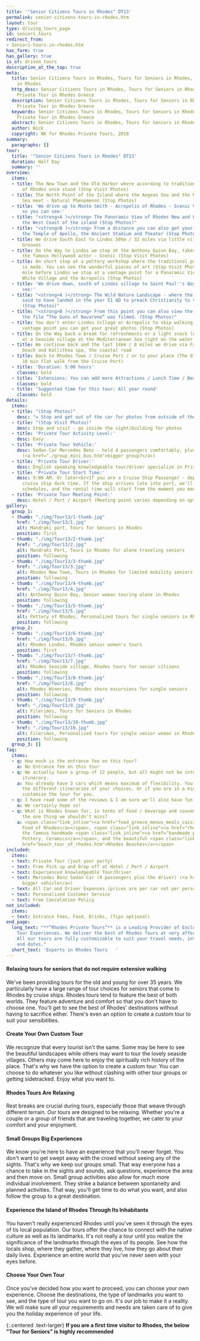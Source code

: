 ```yaml
---
title: '"Senior Citizens Tours in Rhodes" DT13'
permalink: senior-citizens-tours-in-rhodes.htm
layout: tour
type: driving_tours_page
id: seniors_tours
redirect_from:
- Seniors-tours-in-rhodes.htm
has_form: true
has_gallery: true
is_of: driven_tours
description_at_the_top: true
meta:
  title: Senior Citizens Tours in Rhodes, Tours for Seniors in Rhodes, Seniors Tour
    in Rhodes
  http_desc: Senior Citizens Tours in Rhodes, Tours for Seniors in Rhodes,  Seniors
    Private Tour in Rhodes Greece
  description: Senior Citizens Tours in Rhodes, Tours for Seniors in Rhodes, Seniors
    Private Tour in Rhodes Greece
  keywords: Senior Citizens Tours in Rhodes, Tours for Seniors in Rhodes,  Seniors
    Private Tour in Rhodes Greece
  abstract: Senior Citizens Tours in Rhodes, Tours for Seniors in Rhodes
  author: Nick
  copyright: NK for Rhodes Private Tours, 2018
summary:
  paragraphs: []
tour:
  title: '"Senior Citizens Tours in Rhodes" DT13'
  duration: Half Day
  summary: ''
overview:
  items:
  - title: The New Town and the Old Harbor where according to tradition the Colossus
      of Rhodes once stood (Stop Visit Photos)
  - title: The North Point of the Island where the Aegean Sea and the Mediterranean
      Sea meet - Natural Phenomenon (Stop Photos)
  - title: 'We drive up to Monte Smith - Acropolis of Rhodes - Scenic Vantage Point
      so you can see:'
  - title: "<strong>A )</strong> The Panoramic View of Rhodes New and Old Town and
      the West Coast of the island (Stop Photos)"
  - title: "<strong>B )</strong> From a distance you can also get your pictures of
      the Temple of Apollo, the Ancient Stadium and Theater (Stop Photos)"
  - title: We drive South East to Lindos 50km / 32 miles via little villages and Olive
      Grooves
  - title: On the Way to Lindos we stop at the Anthony Quinn Bay, takes its name from
      the famous Hollywood actor - Scenic (Stop Visit Photos)
  - title: An short stop at a pottery workshop where the traditional pottery of Rhodes
      is made. You can see the wonderful pieces of art (Stop Visit Photos)<br>One
      mile before Lindos we stop at a vantage point for a Panoramic View of Lindos
      White Village and the Acropolis (Stop Photos)
  - title: 'We drive down, south of Lindos village to Saint Paul''s Bay - so you can
      see:'
  - title: "<strong>A )</strong> The Wild Nature Landscape - where the apostle is
      said to have landed in the year 51 AD to preach Christianity to the Rhodians
      (Stop Photos)"
  - title: "<strong>B )</strong> From this point you can also view the cave where
      the film “The Guns of Navarone” was filmed. (Stop Photos)"
  - title: You don't enter Lindos Village or Acropolis to skip walking. From a closer
      vantage point you can get your great photos (Stop Photos)
  - title: On the Way back a break for refreshments or a light snack (not normal lunch)
      at a Seaside village at the Mediterranean Sea right on the water’s edge - scenic
  - title: We continue back and the last 14km / 8 miles we drive via Faliraki beautiful
      beach and Kallithea spa, the coastal road
  - title: Back to Rhodes Town / Cruise Port / or to your place (The Old Town is a
      10 min flat walk from the Cruise Port)
  - title: 'Duration: 5:00 hours'
    classes: bold
  - title: 'Extensions: You can add more Attractions / Lunch Time / Beach Time'
    classes: bold
  - title: 'Suggested time for this tour: All year round'
    classes: bold
details:
  items:
  - title: "(Stop Photos)"
    desc: "= Stop and get out of the car for photos from outside of the Sight/building"
  - title: "(Stop Visit Photos)"
    desc: Stop and visit - go inside the sight/building for photos
  - title: 'Private Tour Activity Level:'
    desc: Easy
  - title: 'Private Tour Vehicle:'
    desc: Sedan Car Mercedes Benz - hold 4 passengers comfortably, plus the driver
      (<a href="./group_mini_bus.htm">bigger group?</a>)
  - title: 'Private Tour Driver:'
    desc: English speaking knowledgeable tour/driver specialize in Private Tours
  - title: 'Private Tour Start Time:'
    desc: 9:00 AM. Or later<br>If you are a Cruise Ship Passenger - depend on your
      cruise ship dock time. If the ship arrives late into port, we'll adjust our
      schedules, and the rental time will start from the moment you meet your tour/driver
  - title: 'Private Tour Meeting Point:'
    desc: Hotel / Port / Airport (Meeting point varies depending on option booked)
gallery:
  group_1:
  - thumb: "./img/Tour13/1-thumb.jpg"
    href: "./img/Tour13/1.jpg"
    alt: Mandraki port, Tours for Seniors in Rhodes
    position: first
  - thumb: "./img/Tour13/2-thumb.jpg"
    href: "./img/Tour13/2.jpg"
    alt: Mandraki Port, Tours in Rhodes for alone traveling seniors
    position: following
  - thumb: "./img/Tour13/3-thumb.jpg"
    href: "./img/Tour13/3.jpg"
    alt: Rhodes New Town, Tours in Rhodes for limited mobility seniors
    position: following
  - thumb: "./img/Tour13/4-thumb.jpg"
    href: "./img/Tour13/4.jpg"
    alt: Anthonny Quinn Bay, Senior woman touring alone in Rhodes
    position: following
  - thumb: "./img/Tour13/5-thumb.jpg"
    href: "./img/Tour13/5.jpg"
    alt: Pottery of Rhodes, Personalized tours for single seniors in Rhodes
    position: following
  group_2:
  - thumb: "./img/Tour13/6-thumb.jpg"
    href: "./img/Tour13/6.jpg"
    alt: Rhodes Lindos, Rhodes senior women's tours
    position: first
  - thumb: "./img/Tour13/7-thumb.jpg"
    href: "./img/Tour13/7.jpg"
    alt: Rhodes Seaside village, Rhodes tours for senior citizens
    position: following
  - thumb: "./img/Tour13/8-thumb.jpg"
    href: "./img/Tour13/8.jpg"
    alt: Rhodes Wineries, Rhodes shore excursions for single seniors
    position: following
  - thumb: "./img/Tour13/9-thumb.jpg"
    href: "./img/Tour13/9.jpg"
    alt: Filerimos, Tours for Seniors in Rhodes
    position: following
  - thumb: "./img/Tour13/10-thumb.jpg"
    href: "./img/Tour13/10.jpg"
    alt: Filerimos, Personalized tours for single senior woman in Rhodes
    position: following
  group_3: []
faq:
  items:
  - q: How much is the entrance fee on this tour?
    a: No Entrance fee on this tour
  - q: We actually have a group of 12 people, but all might not be interested in this
      itinerary.
    a: You already have 3 cars which means maximum of flexibility. You can split to
      the different itineraries of your choices. Or if you are in a minibus we can
      customize the tour for you.
  - q: I have read some of the reviews & I am sure we'll also have fun.
    a: We certainly hope so!
  - q: What is Rhodes known for, in terms of food / beverage and souvenirs? What's
      the one thing we shouldn't miss?
    a: <span class="link_inline"><a href="food_greece_menus_meals_cuisine.htm">Traditional
      Food of Rhodes</a></span>, <span class="link_inline"><a href="rhodes_wine_tours_wineries_greece.htm">Wines</a></span>,
      the famous handmade <span class="link_inline"><a href="handmade_pottery_greece.htm">Rhodes
      Pottery, Ceramics</a></span>, and the beautiful <span class="link_inline"><a
      href="beach_tour_of_rhodes.htm">Rhodes Beaches</a></span>
included:
  items:
  - text: Private Tour (just your party)
  - text: Free Pick up and Drop off at Hotel / Port / Airport
  - text: Experienced knowledgeable Tour/Driver
  - text: Mercedes Benz Sedan Car (4 passengers plus the driver) (<a href="./group_mini_bus.htm">or
      bigger vehicle</a>)
  - text: All Car and Driver Expenses (prices are per car not per person)
  - text: Personalized Customer Service
  - text: Free Cancelation Policy
not_included:
  items:
  - text: Entrance Fees, Food, Drinks, (Tips optional)
end_page:
  long_text: "**“Rhodes Private Tours”** is a Leading Provider of Exclusive and Personalized
    Tour Experiences. We deliver the best of Rhodes Tours at very affordable rates.
    All our tours are fully customizable to suit your travel needs, interests, schedules,
    and dates."
  short_text: 'Experts in Rhodes Tours   '
---
```


#### Relaxing tours for seniors that do not require extensive walking

We've been providing tours for the old and young for over 35 years. We particularly have a large range of tour choices for seniors that come to Rhodes by cruise ships. Rhodes tours tend to feature the best of both worlds. They feature adventure and comfort so that you don't have to choose one. You'll get to see the best of Rhodes' destinations without having to sacrifice either. There's even an option to create a custom tour to suit your sensibilities.

#### Create Your Own Custom Tour

We recognize that every tourist isn't the same. Some may be here to see the beautiful landscapes while others may want to tour the lovely seaside villages. Others may come here to enjoy the spiritually rich history of the place. That's why we have the option to create a custom tour. You can choose to do whatever you like without clashing with other tour groups or getting sidetracked. Enjoy what you want to.

#### Rhodes Tours Are Relaxing

Rest breaks are crucial during tours, especially those that weave through different terrain. Our tours are designed to be relaxing. Whether you're a couple or a group of friends that are traveling together, we cater to your comfort and your enjoyment.

#### Small Groups Big Experiences

We know you're here to have an experience that you'll never forget. You don't want to get swept away with the crowd without seeing any of the sights. That's why we keep our groups small. That way everyone has a chance to take in the sights and sounds, ask questions, experience the area and then move on. Small group activities also allow for much more individual involvement. They strike a balance between spontaneity and planned activities. That way, you'll get time to do what you want, and also follow the group to a great destination.

#### Experience the Island of Rhodes Through Its Inhabitants

You haven't really experienced Rhodes until you've seen it through the eyes of tis local population. Our tours offer the chance to connect with the native culture as well as its landmarks. It's not really a tour until you realize the significance of the landmarks through the eyes of its people. See how the locals shop, where they gather, where they live, how they go about their daily lives. Experience an entire world that you've never seen with your eyes before.

#### Choose Your Own Tour

Once you've decided how you want to proceed, you can choose your own experience. Choose the destinations, the type of landmarks you want to see, and the type of tour you want to go on. It's our job to make it a reality. We will make sure all your requirements and needs are taken care of to give you the holiday experience of your life.

{:.centered .text-larger}
**If you are a first time visitor to Rhodes, the below "Tour for Seniors" is highly recommended**
